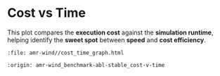 # Cost vs Time

This plot compares the **execution cost** against the **simulation runtime**, helping identify the **sweet spot** between **speed** and **cost efficiency**.

```{raw} html
:file: amr-wind//cost_time_graph.html
```

```{banner_small}
:origin: amr-wind_benchmark-abl-stable_cost-v-time
```